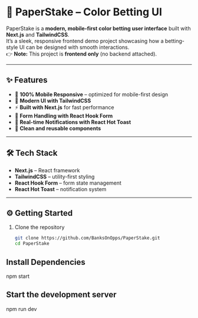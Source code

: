 # 🎨 PaperStake – Color Betting UI  

PaperStake is a **modern, mobile-first color betting user interface** built with **Next.js** and **TailwindCSS**.  
It’s a sleek, responsive frontend demo project showcasing how a betting-style UI can be designed with smooth interactions.  
👉 **Note:** This project is **frontend only** (no backend attached).  

---

## ✨ Features  

- 📱 **100% Mobile Responsive** – optimized for mobile-first design  
- 🎨 **Modern UI with TailwindCSS**  
- ⚡ **Built with Next.js** for fast performance  
- 📝 **Form Handling with React Hook Form**  
- 🔔 **Real-time Notifications with React Hot Toast**  
- 🚀 **Clean and reusable components**  

---

## 🛠 Tech Stack  

- **Next.js** – React framework  
- **TailwindCSS** – utility-first styling  
- **React Hook Form** – form state management  
- **React Hot Toast** – notification system  

---

## ⚙️ Getting Started  

1. Clone the repository  
   ```bash
   git clone https://github.com/BanksOnOpps/PaperStake.git
   cd PaperStake
   
## Install Dependencies
npm start

## Start the development server
npm run dev
